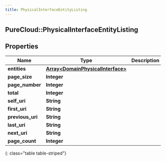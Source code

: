 ```yaml
---
title: PhysicalInterfaceEntityListing
---
```

## PureCloud::PhysicalInterfaceEntityListing

## Properties

|Name | Type | Description | Notes|
|------------ | ------------- | ------------- | -------------|
| **entities** | [**Array&lt;DomainPhysicalInterface&gt;**](DomainPhysicalInterface.html) |  | [optional] |
| **page_size** | **Integer** |  | [optional] |
| **page_number** | **Integer** |  | [optional] |
| **total** | **Integer** |  | [optional] |
| **self_uri** | **String** |  | [optional] |
| **first_uri** | **String** |  | [optional] |
| **previous_uri** | **String** |  | [optional] |
| **last_uri** | **String** |  | [optional] |
| **next_uri** | **String** |  | [optional] |
| **page_count** | **Integer** |  | [optional] |
{: class="table table-striped"}


